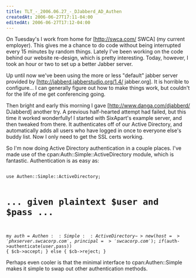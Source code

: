```yaml
---
title: TLT_-_2006.06.27_-_DJabberd_AD_Authen
createdAt: 2006-06-27T17:11-04:00
editedAt: 2006-06-27T17:12-04:00
---
```


On Tuesday's I work from home for [http://swca.com/ SWCA] (my current employer). This gives me a chance to do code without being interrupted every 15 minutes by random things. Lately I've been working on the code behind our website re-design, which is pretty interesting. Today, however, I took an hour or two to set up a better Jabber server.

Up until now we've been using the more or less "default" jabber server provided by [http://jabberd.jabberstudio.org/1.4/ jabber.org]. It is horrible to configure... I can generally figure out how to make things work, but couldn't for the life of me get conferencing going.

Then bright and early this morning I gave [http://www.danga.com/djabberd/ DJabberd] another try. A previous half-hearted attempt had failed, but this time it worked wonderfully! I started with SixApart's example server, and then tweaked from there. It authenticates off of our Active Directory, and automatically adds all users who have logged in once to everyone else's buddy list. Now I only need to get the SSL certs working.

So I'm now doing Active Directory authentication in a couple places. I've made use of the cpan:Auth::Simple::ActiveDirectory module, which is fantastic. Authentication is as easy as:

<code>
use Authen::Simple::ActiveDirectory;

# ... given plaintext $user and $pass ...

  my $auth = Authen::Simple::ActiveDirectory->new(
    host => 'phxserver.swcacorp.com',
    principal => 'swcacorp.com'
  );
  if($auth->authenticate($user,$pass)) {
    $cb->accept;
  } else {
    $cb->reject;
  }
</code>

Perhaps even cooler is that the minimal interface to cpan:Authen::Simple makes it simple to swap out other authentication methods.

